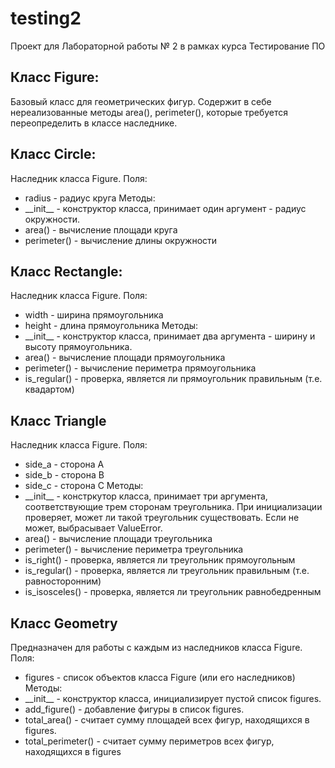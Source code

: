 
# testing2
Проект для Лабораторной работы № 2 в рамках курса Тестирование ПО
## Класс Figure:
Базовый класс для геометрических фигур. Содержит в себе нереализованные методы area(), perimeter(), которые требуется переопределить в классе наследнике.
## Класс Circle:
Наследник класса Figure. 
Поля:
* radius - радиус круга
Методы:
* \_\_init\_\_ - конструктор класса, принимает один аргумент - радиус окружности.
* area() - вычисление площади круга
* perimeter() - вычисление длины окружности
## Класс Rectangle:
Наследник класса Figure.
Поля:
* width - ширина прямоугольника
* height - длина прямоугольника
Методы:
* \_\_init\_\_ - конструктор класса, принимает два аргумента - ширину и высоту прямоугольника.
* area() - вычисление площади прямоугольника
* perimeter() - вычисление периметра прямоугольника
* is_regular() - проверка, является ли прямоугольник правильным (т.е. квадартом)
## Класс Triangle
Наследник класса Figure.
Поля:
* side_a - сторона А
* side_b - сторона B
* side_c - сторона С
Методы:
* \_\_init\_\_ - констркутор класса, принимает три аргумента, соответствующие трем сторонам треугольника. При инициализации проверяет, может ли такой треугольник существовать. Если не может, выбрасывает ValueError.
* area() - вычисление площади треугольника
* perimeter() - вычисление периметра треугольника
* is_right() - проверка, является ли треугольник прямоугольным
* is_regular() - проверка, является ли треугольник правильным (т.е. равносторонним)
* is_isosceles() - проверка, является ли треугольник равнобедренным
## Класс Geometry
Предназначен для работы с каждым из наследников класса Figure.
Поля:
* figures - список объектов класса Figure (или его наследников)
Методы:
* \_\_init\_\_ - конструктор класса, инициализирует пустой список figures.
* add_figure() - добавление фигуры в список figures.
* total_area() - считает сумму площадей всех фигур, находящихся в figures.
* total_perimeter() - считает сумму периметров всех фигур, находящихся в figures
